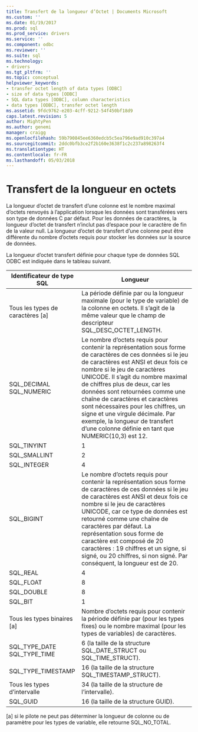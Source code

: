 ```yaml
---
title: Transfert de la longueur d’Octet | Documents Microsoft
ms.custom: ''
ms.date: 01/19/2017
ms.prod: sql
ms.prod_service: drivers
ms.service: ''
ms.component: odbc
ms.reviewer: ''
ms.suite: sql
ms.technology:
- drivers
ms.tgt_pltfrm: ''
ms.topic: conceptual
helpviewer_keywords:
- transfer octet length of data types [ODBC]
- size of data types [ODBC]
- SQL data types [ODBC], column characteristics
- data types [ODBC], transfer octet length
ms.assetid: 9fdc9762-e203-4cff-9212-54f450bf18d9
caps.latest.revision: 5
author: MightyPen
ms.author: genemi
manager: craigg
ms.openlocfilehash: 59b790845ee6360edcb5c5ea796e9ad910c397a4
ms.sourcegitcommit: 2ddc0bfb3ce2f2b160e3638f1c2c237a898263f4
ms.translationtype: HT
ms.contentlocale: fr-FR
ms.lasthandoff: 05/03/2018
---
```

# <a name="transfer-octet-length"></a>Transfert de la longueur en octets
La longueur d’octet de transfert d’une colonne est le nombre maximal d’octets renvoyés à l’application lorsque les données sont transférées vers son type de données C par défaut. Pour les données de caractères, la longueur d’octet de transfert n’inclut pas d’espace pour le caractère de fin de la valeur null. La longueur d’octet de transfert d’une colonne peut être différente du nombre d’octets requis pour stocker les données sur la source de données.  
  
 La longueur d’octet transfert définie pour chaque type de données SQL ODBC est indiquée dans le tableau suivant.  
  
|Identificateur de type SQL|Longueur|  
|-------------------------|------------|  
|Tous les types de caractères [a]|La période définie par ou la longueur maximale (pour le type de variable) de la colonne en octets. Il s’agit de la même valeur que le champ de descripteur SQL_DESC_OCTET_LENGTH.|  
|SQL_DECIMAL<br />SQL_NUMERIC|Le nombre d’octets requis pour contenir la représentation sous forme de caractères de ces données si le jeu de caractères est ANSI et deux fois ce nombre si le jeu de caractères UNICODE. Il s’agit du nombre maximal de chiffres plus de deux, car les données sont retournées comme une chaîne de caractères et caractères sont nécessaires pour les chiffres, un signe et une virgule décimale. Par exemple, la longueur de transfert d’une colonne définie en tant que NUMERIC(10,3) est 12.|  
|SQL_TINYINT|1|  
|SQL_SMALLINT|2|  
|SQL_INTEGER|4|  
|SQL_BIGINT|Le nombre d’octets requis pour contenir la représentation sous forme de caractères de ces données si le jeu de caractères est ANSI et deux fois ce nombre si le jeu de caractères UNICODE, car ce type de données est retourné comme une chaîne de caractères par défaut. La représentation sous forme de caractère est composé de 20 caractères : 19 chiffres et un signe, si signé, ou 20 chiffres, si non signé. Par conséquent, la longueur est de 20.|  
|SQL_REAL|4|  
|SQL_FLOAT|8|  
|SQL_DOUBLE|8|  
|SQL_BIT|1|  
|Tous les types binaires [a]|Nombre d’octets requis pour contenir la période définie par (pour les types fixes) ou le nombre maximal (pour les types de variables) de caractères.|  
|SQL_TYPE_DATE<br />SQL_TYPE_TIME|6 (la taille de la structure SQL_DATE_STRUCT ou SQL_TIME_STRUCT).|  
|SQL_TYPE_TIMESTAMP|16 (la taille de la structure SQL_TIMESTAMP_STRUCT).|  
|Tous les types d’intervalle|34 (la taille de la structure de l’intervalle).|  
|SQL_GUID|16 (la taille de la structure GUID).|  
  
 [a] si le pilote ne peut pas déterminer la longueur de colonne ou de paramètre pour les types de variable, elle retourne SQL_NO_TOTAL.

